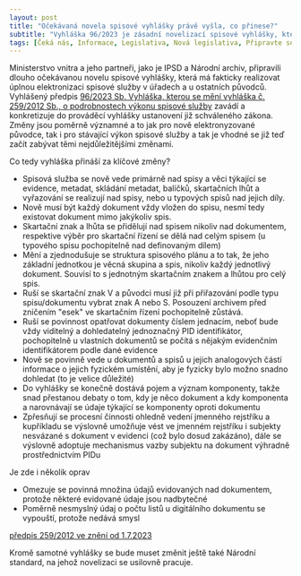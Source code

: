 ```yaml
---
layout: post
title: "Očekávaná novela spisové vyhlášky právě vyšla, co přinese?"
subtitle: "Vyhláška 96/2023 je zásadní novelizací spisové vyhlášky, která zejména řeší oblast úpravy elektronické spisové služby."
tags: [Čeká nás, Informace, Legislativa, Nová legislativa, Připravte se, Rozbor, Spisová služba]
---
```




Ministerstvo vnitra a jeho partneři, jako je IPSD a Národní archiv, připravili dlouho očekávanou novelu spisové vyhlášky, která má fakticky realizovat úplnou elektronizaci spisové služby v úřadech a u ostatních původců. Vyhlášený předpis [96/2023 Sb. Vyhláška, kterou se mění vyhláška č. 259/2012 Sb., o podrobnostech výkonu spisové služby](https://www.zakonyprolidi.cz/cs/2023-96) zavádí a konkretizuje do prováděcí vyhlášky ustanovení již schváleného zákona. Změny jsou poměrně významné a to jak pro nově elektronyzované původce, tak i pro stávající výkon spisové služby a tak je vhodné se již teď začít zabývat těmi nejdůležitějšími změnami.




Co tedy vyhláška přináší za klíčové změny?

* Spisová služba se nově vede primárně nad spisy a věci týkající se evidence, metadat, skládání metadat, balíčků, skartačních lhůt a vyřazování se realizují nad spisy, nebo u typových spisů nad jejich díly.
* Nově musí být každý dokument vždy vložen do spisu, nesmí tedy existovat dokument mimo jakýkoliv spis.
* Skartační znak a lhůta se přidělují nad spisem nikoliv nad dokumentem, respektive výběr pro skartační řízení se dělá nad celým spisem (u typového spisu pochopitelně nad definovaným dílem)
* Mění a zjednodušuje se struktura spisového plánu a to tak, že jeho základní jednotkou je věcná skupina a spis, nikoliv každý jednotlivý dokument. Souvisí to s jednotným skartačním znakem a lhůtou pro celý spis.
* Ruší se skartační znak V a původci musí již při přiřazování podle typu spisu/dokumentu vybrat znak A nebo S. Posouzení archivem před zničením "esek" ve skartačním řízení pochopitelně zůstává.
* Ruší se povinnost opatřovat dokumenty číslem jednacím, neboť bude vždy viditelný a dohledatelný jednoznačný PID identifikátor, pochopitelně u vlastních dokumentů se počítá s nějakým evidenčním identifikátorem podle dané evidence
* Nově se povinně vede u dokumentů a spisů u jejich analogových částí informace o jejich fyzickém umístění, aby je fyzicky bylo možno snadno dohledat (to je velice důležité)
* Do vyhlášky se konečně dostává pojem a význam komponenty, takže snad přestanou debaty o tom, kdy je něco dokument a kdy komponenta a narovnávají se údaje týkající se komponenty oproti dokumentu
* Zpřesňují se procesní činnosti ohledně vedení jmenného rejstříku a kupříkladu se výslovně umožňuje vést ve jmenném rejstříku i subjekty nesvázané s dokument v evidenci (což bylo dosud zakázáno), dále se výslovně adoptuje mechanismus vazby subjektu na dokument výhradně prostřednictvím PIDu




Je zde i několik oprav

* Omezuje se povinná množina údajů evidovaných nad dokumentem, protože některé evidované údaje jsou nadbytečné
* Poměrně nesmyslný údaj o počtu listů u digitálního dokumentu se vypouští, protože nedává smysl

[předpis 259/2012 ve znění od 1.7.2023](https://www.zakonyprolidi.cz/cs/2012-259/zneni-20230701)

Kromě samotné vyhlášky se bude muset změnit ještě také Národní standard, na jehož novelizaci se usilovně pracuje.

